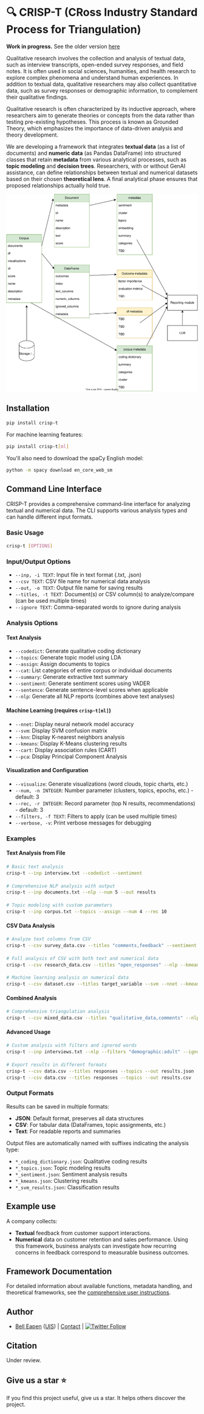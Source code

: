 # 🔍 CRISP-T (**CRoss** **I**ndustry **S**tandard **P**rocess for **T**riangulation)

**Work in progress.** See the older version [here](https://github.com/dermatologist/crisp-t)

Qualitative research involves the collection and analysis of textual data, such as interview transcripts, open-ended survey responses, and field notes. It is often used in social sciences, humanities, and health research to explore complex phenomena and understand human experiences. In addition to textual data, qualitative researchers may also collect quantitative data, such as survey responses or demographic information, to complement their qualitative findings.

Qualitative research is often characterized by its inductive approach, where researchers aim to generate theories or concepts from the data rather than testing pre-existing hypotheses. This process is known as Grounded Theory, which emphasizes the importance of data-driven analysis and theory development.

We are developing a framework that integrates **textual data** (as a list of documents) and **numeric data** (as Pandas DataFrame) into structured classes that retain **metadata** from various analytical processes, such as **topic modeling** and **decision trees**. Researchers, with or without GenAI assistance, can define relationships between textual and numerical datasets based on their chosen **theoretical lens**.  A final analytical phase ensures that proposed relationships actually hold true.

[![crisp-t](https://github.com/dermatologist/crisp-t/blob/develop/notes/arch.drawio.svg)](https://github.com/dermatologist/crisp-t/blob/develop/notes/arch.drawio.svg)

## Installation

```bash
pip install crisp-t
```

For machine learning features:
```bash
pip install crisp-t[ml]
```

You'll also need to download the spaCy English model:
```bash
python -m spacy download en_core_web_sm
```

## Command Line Interface

CRISP-T provides a comprehensive command-line interface for analyzing textual and numerical data. The CLI supports various analysis types and can handle different input formats.

### Basic Usage

```bash
crisp-t [OPTIONS]
```

### Input/Output Options

- `--inp, -i TEXT`: Input file in text format (.txt, .json)
- `--csv TEXT`: CSV file name for numerical data analysis  
- `--out, -o TEXT`: Output file name for saving results
- `--titles, -t TEXT`: Document(s) or CSV column(s) to analyze/compare (can be used multiple times)
- `--ignore TEXT`: Comma-separated words to ignore during analysis

### Analysis Options

#### Text Analysis
- `--codedict`: Generate qualitative coding dictionary
- `--topics`: Generate topic model using LDA
- `--assign`: Assign documents to topics
- `--cat`: List categories of entire corpus or individual documents
- `--summary`: Generate extractive text summary
- `--sentiment`: Generate sentiment scores using VADER
- `--sentence`: Generate sentence-level scores when applicable
- `--nlp`: Generate all NLP reports (combines above text analyses)

#### Machine Learning (requires `crisp-t[ml]`)
- `--nnet`: Display neural network model accuracy
- `--svm`: Display SVM confusion matrix  
- `--knn`: Display K-nearest neighbors analysis
- `--kmeans`: Display K-Means clustering results
- `--cart`: Display association rules (CART)
- `--pca`: Display Principal Component Analysis

#### Visualization and Configuration
- `--visualize`: Generate visualizations (word clouds, topic charts, etc.)
- `--num, -n INTEGER`: Number parameter (clusters, topics, epochs, etc.) - default: 3
- `--rec, -r INTEGER`: Record parameter (top N results, recommendations) - default: 3
- `--filters, -f TEXT`: Filters to apply (can be used multiple times)
- `--verbose, -v`: Print verbose messages for debugging

### Examples

#### Text Analysis from File
```bash
# Basic text analysis
crisp-t --inp interview.txt --codedict --sentiment

# Comprehensive NLP analysis with output
crisp-t --inp documents.txt --nlp --num 5 --out results

# Topic modeling with custom parameters
crisp-t --inp corpus.txt --topics --assign --num 4 --rec 10
```

#### CSV Data Analysis
```bash
# Analyze text columns from CSV
crisp-t --csv survey_data.csv --titles "comments,feedback" --sentiment --codedict

# Full analysis of CSV with both text and numerical data
crisp-t --csv research_data.csv --titles "open_responses" --nlp --kmeans --pca --num 3

# Machine learning analysis on numerical data
crisp-t --csv dataset.csv --titles target_variable --svm --nnet --kmeans --num 5
```

#### Combined Analysis
```bash
# Comprehensive triangulation analysis
crisp-t --csv mixed_data.csv --titles "qualitative_data,comments" --nlp --kmeans --svm --visualize --out comprehensive_results
```

#### Advanced Usage
```bash
# Custom analysis with filters and ignored words
crisp-t --inp interviews.txt --nlp --filters "demographic:adult" --ignore "um,uh,like" --verbose

# Export results in different formats
crisp-t --csv data.csv --titles responses --topics --out results.json
crisp-t --csv data.csv --titles responses --topics --out results.csv
```

### Output Formats

Results can be saved in multiple formats:
- **JSON**: Default format, preserves all data structures
- **CSV**: For tabular data (DataFrames, topic assignments, etc.)
- **Text**: For readable reports and summaries

Output files are automatically named with suffixes indicating the analysis type:
- `*_coding_dictionary.json`: Qualitative coding results
- `*_topics.json`: Topic modeling results  
- `*_sentiment.json`: Sentiment analysis results
- `*_kmeans.json`: Clustering results
- `*_svm_results.json`: Classification results

## Example use

A company collects:
- **Textual** feedback from customer support interactions.
- **Numerical** data on customer retention and sales performance.
Using this framework, business analysts can investigate how recurring concerns in feedback correspond to measurable business outcomes.

## Framework Documentation

For detailed information about available functions, metadata handling, and theoretical frameworks, see the [comprehensive user instructions](notes/INSTRUCTION.md).

## Author

* [Bell Eapen](https://nuchange.ca) ([UIS](https://www.uis.edu/directory/bell-punneliparambil-eapen)) |  [Contact](https://nuchange.ca/contact) | [![Twitter Follow](https://img.shields.io/twitter/follow/beapen?style=social)](https://twitter.com/beapen)


## Citation

Under review.

## Give us a star ⭐️
If you find this project useful, give us a star. It helps others discover the project.
